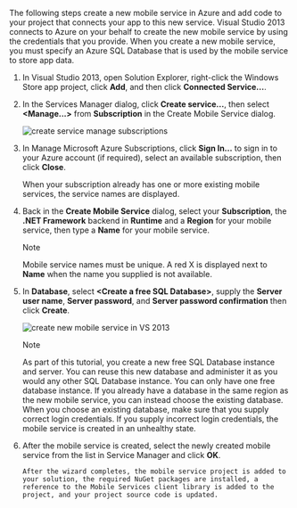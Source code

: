 

The following steps create a new mobile service in Azure and add code to your project that connects your app to this new service. Visual Studio 2013 connects to Azure on your behalf to create the new mobile service by using the credentials that you provide. When you create a new mobile service, you must specify an Azure SQL Database that is used by the mobile service to store app data. 

1. In Visual Studio 2013, open Solution Explorer, right-click the Windows Store app project, click **Add**, and then click **Connected Service...**. 
2. In the Services Manager dialog, click **Create service...**, then select **&lt;Manage...&gt;** from  **Subscription** in the Create Mobile Service dialog.  
   
    ![create service manage subscriptions](./media/mobile-services-dotnet-backend-create-new-service-vs2013/mobile-create-service-from-vs2013.png)
3. In Manage Microsoft Azure Subscriptions, click **Sign In...** to sign in to your Azure account (if required), select an available subscription, then click **Close**.
   
    When your subscription already has one or more existing mobile services, the service names are displayed. 
4. Back in the **Create Mobile Service** dialog, select your **Subscription**, the **.NET Framework** backend  in **Runtime** and a **Region** for your mobile service, then type a **Name** for your mobile service.
   
   > [!NOTE]
   > Mobile service names must be unique. A red X is displayed next to **Name** when the name you supplied is not available. 
   > 
5. In **Database**, select **&lt;Create a free SQL Database&gt;**, supply the **Server user name**, **Server password**, and **Server password confirmation** then click **Create**.
   
      ![create new mobile service in VS 2013](./media/mobile-services-dotnet-backend-create-new-service-vs2013/mobile-create-service-from-vs2013-2.png)
   
   > [!NOTE]
   > As part of this tutorial, you create a new free SQL Database instance and server. You can reuse this new database and administer it as you would any other SQL Database instance. You can only have one free database instance. If you already have a database in the same region as the new mobile service, you can instead choose the existing database. When you choose an existing database, make sure that you supply correct login credentials. If you supply incorrect login credentials, the mobile service is created in an unhealthy state.
   > 
6. After the mobile service is created, select the newly created mobile service from the list in Service Manager and click **OK**.
   
       After the wizard completes, the mobile service project is added to your solution, the required NuGet packages are installed, a reference to the Mobile Services client library is added to the project, and your project source code is updated.

